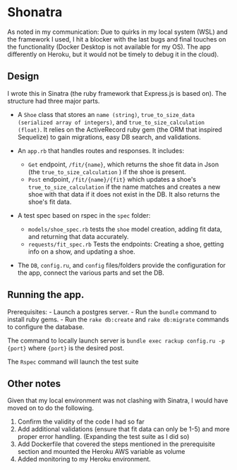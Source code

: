 
# Shonatra

As noted in my communication: Due to quirks in my local system (WSL) and the framework I used, I hit a blocker with the last bugs and final touches on the functionality (Docker Desktop is not available for my OS).  The app differently on Heroku, but it would not be timely to debug it in the cloud). 

## Design
I wrote this in Sinatra (the ruby framework that Express.js is based on). The structure had three major parts. 
- A `Shoe` class that stores an `name (string)`, `true_to_size_data (serialized array of integers)`, and `true_to_size_calculation (float)`. It relies on the ActiveRecord ruby gem (the ORM that inspired Sequelize) to gain migrations, easy DB search, and validations. 
- An `app.rb` that handles routes and responses. It includes:
	-  `Get` endpoint, `/fit/{name}`, which returns the shoe fit data in Json (the `true_to_size_calculation` ) if the shoe is present.
	- `Post` endpoint,  `/fit/{name}/{fit}` which updates a shoe's `true_to_size_calculation` if the name matches and creates a new shoe with that data if it does not exist in the DB. It also returns the shoe's fit data. 

- A test spec based on rspec in the `spec` folder: 
	 - `models/shoe_spec.rb`  tests the `shoe` model creation, adding fit data, and returning that data accurately. 
	 - `requests/fit_spec.rb` Tests the endpoints: Creating a shoe, getting info on a show, and updating a shoe. 

- The  `DB`, `config.ru`, and `config` files/folders provide the configuration for the app, connect the various parts and set the DB. 

## Running the app. 
Prerequisites:
	- Launch a postgres server. 
	- Run the `bundle` command to install ruby gems.
	- Run the `rake db:create` and `rake db:migrate` commands to configure the database. 
	
The command to locally launch server is `bundle exec rackup config.ru -p {port}` where `{port}` is the desired post. 

The `Rspec` command will launch the test suite

## Other notes
Given that my local environment was not clashing with Sinatra, I would have moved on to do the following. 
1. Confirm the validity of the code I had so far 
2. Add additional validations (ensure that fit data can only be 1-5) and more proper error handling. (Expanding the test suite as I did so)
3. Add Dockerfile that covered the steps mentioned in the prerequisite section and mounted the Heroku AWS variable as volume  
4. Added monitoring to my Heroku environment. 

